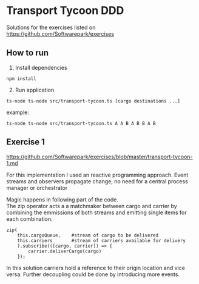 # Transport Tycoon DDD

Solutions for the exercises listed on
https://github.com/Softwarepark/exercises

## How to run

1. Install dependencies

`npm install`

2. Run application

`ts-node ts-node src/transport-tycoon.ts [cargo destinations ...]`

example:

`ts-node ts-node src/transport-tycoon.ts A A B A B B A B`

## Exercise 1
https://github.com/Softwarepark/exercises/blob/master/transport-tycoon-1.md

For this implementation I used an reactive programming approach.
Event streams and observers propagate change, no need for a central process manager or orchestrator

Magic happens in following part of the code. \
The zip operator acts a a matchmaker between cargo and carrier by combining the emmissions of both streams and 
emitting single items for each combination.

```
zip(
    this.cargoQueue,    #stream of cargo to be delivered
    this.carriers       #stream of carriers available for delivery
    ).subscribe(([cargo, carrier]) => {
        carrier.deliverCargo(cargo)
    });
```

In this solution carriers hold a reference to their origin location and vice versa.
Further decoupling could be done by introducing more events.
